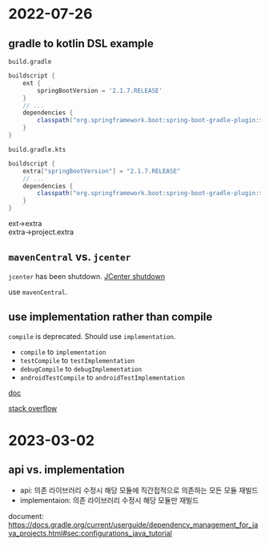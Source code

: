 # 2022-07-26
## gradle to kotlin DSL example
`build.gradle`

```gradle
buildscript {
    ext {
        springBootVersion = '2.1.7.RELEASE'
    }
    // ...
    dependencies {
        classpath("org.springframework.boot:spring-boot-gradle-plugin:${"springBootVersion"}")
    }
}
```

`build.gradle.kts`

```gradle
buildscript {
    extra["springBootVersion"] = "2.1.7.RELEASE"
    // ...
    dependencies {
        classpath("org.springframework.boot:spring-boot-gradle-plugin:${project.extra["springBootVersion"]}")
    }
}
```
ext->extra  
extra->project.extra

## `mavenCentral` vs. `jcenter`
`jcenter` has been shutdown.
[JCenter shutdown](https://blog.gradle.org/jcenter-shutdown)

use `mavenCentral`.

## use implementation rather than compile
`compile` is deprecated. Should use `implementation`.
- `compile` to `implementation`
- `testCompile` to `testImplementation`
- `debugCompile` to `debugImplementation`
- `androidTestCompile` to `androidTestImplementation`

[doc](https://docs.gradle.org/current/userguide/dependency_management_for_java_projects.html#sec:configurations_java_tutorial)

[stack overflow](https://stackoverflow.com/questions/44493378/whats-the-difference-between-implementation-api-and-compile-in-gradle)

# 2023-03-02
## api vs. implementation
- api: 의존 라이브러리 수정시 해당 모듈에 직간접적으로 의존하는 모든 모듈 재빌드
- implementaion: 의존 라이브러리 수정시 해당 모듈만 재빌드

document: https://docs.gradle.org/current/userguide/dependency_management_for_java_projects.html#sec:configurations_java_tutorial
